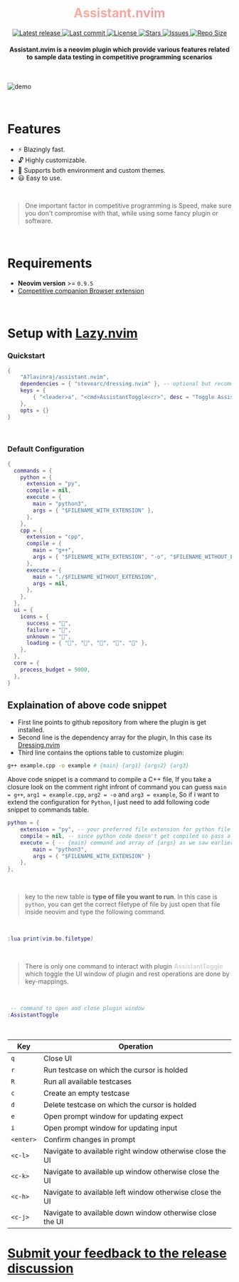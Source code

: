 <h1 align="center" style="background: linear-gradient(45deg, #F8BD96, #F28FAD); background-clip: text; color: transparent;">Assistant.nvim</h1>

<div align="center"><p>
    <a href="https://github.com/A7Lavinraj/assistant.nvim/releases/latest">
      <img alt="Latest release" src="https://img.shields.io/github/v/release/A7Lavinraj/assistant.nvim?style=for-the-badge&logo=starship&color=C9CBFF&logoColor=D9E0EE&labelColor=302D41&include_prerelease&sort=semver" />
    </a>
    <a href="https://github.com/A7Lavinraj/assistant.nvim/pulse">
      <img alt="Last commit" src="https://img.shields.io/github/last-commit/A7Lavinraj/assistant.nvim?style=for-the-badge&logo=starship&color=8bd5ca&logoColor=D9E0EE&labelColor=302D41"/>
    </a>
    <a href="https://github.com/A7Lavinraj/assistant.nvim/blob/main/LICENSE">
      <img alt="License" src="https://img.shields.io/github/license/A7Lavinraj/assistant.nvim?style=for-the-badge&logo=starship&color=ee999f&logoColor=D9E0EE&labelColor=302D41" />
    </a>
    <a href="https://github.com/A7Lavinraj/assistant.nvim/stargazers">
      <img alt="Stars" src="https://img.shields.io/github/stars/A7Lavinraj/assistant.nvim?style=for-the-badge&logo=starship&color=c69ff5&logoColor=D9E0EE&labelColor=302D41" />
    </a>
    <a href="https://github.com/A7Lavinraj/assistant.nvim/issues">
      <img alt="Issues" src="https://img.shields.io/github/issues/A7Lavinraj/assistant.nvim?style=for-the-badge&logo=bilibili&color=F5E0DC&logoColor=D9E0EE&labelColor=302D41" />
    </a>
    <a href="https://github.com/A7Lavinraj/assistant.nvim">
      <img alt="Repo Size" src="https://img.shields.io/github/repo-size/A7Lavinraj/assistant.nvim?color=%23DDB6F2&label=SIZE&logo=codesandbox&style=for-the-badge&logoColor=D9E0EE&labelColor=302D41" />
    </a>
</div>

<h4 align="center"><span>Assistant.nvim</span> is a neovim plugin which provide various features related to sample data testing in competitive programming scenarios</h4>

<br />

![demo](https://github.com/user-attachments/assets/3b8144b3-5597-48ad-a41c-f1a684eb7a69)

<br />

# **Features**

- :zap: Blazingly fast.
- :unlock: Highly customizable.
- :high_brightness: Supports both environment and custom themes.
- :smiley: Easy to use.

<br />

> One important factor in competitive programming is Speed, make sure you don't compromise with that, while using some fancy plugin or software.

<br />

# **Requirements**

- **Neovim version** >= `0.9.5`
- [Competitive companion Browser extension](https://github.com/jmerle/competitive-companion)

<br />

# **Setup with [Lazy.nvim](https://github.com/folke/lazy.nvim)**

### Quickstart

```lua
{
    "A7lavinraj/assistant.nvim",
    dependencies = { "stevearc/dressing.nvim" }, -- optional but recommended
    keys = {
        { "<leader>a", "<cmd>AssistantToggle<cr>", desc = "Toggle Assistant.nvim window" }
    },
    opts = {}
}
```

<br>

### Default Configuration

```lua
{
  commands = {
    python = {
      extension = "py",
      compile = nil,
      execute = {
        main = "python3",
        args = { "$FILENAME_WITH_EXTENSION" },
      },
    },
    cpp = {
      extension = "cpp",
      compile = {
        main = "g++",
        args = { "$FILENAME_WITH_EXTENSION", "-o", "$FILENAME_WITHOUT_EXTENSION" },
      },
      execute = {
        main = "./$FILENAME_WITHOUT_EXTENSION",
        args = nil,
      },
    },
  },
  ui = {
    icons = {
      success = "",
      failure = "",
      unknown = "",
      loading = { "󰸴", "󰸵", "󰸸", "󰸷", "󰸶" },
    },
  },
  core = {
    process_budget = 5000,
  },
}
```

## Explaination of above code snippet

- First line points to github repository from where the plugin is get installed.
- Second line is the dependency array for the plugin, In this case its [Dressing.nvim](https://github.com/stevearc/dressing.nvim)
- Third line contains the options table to customize plugin:

```sh
g++ example.cpp -o example # {main} {arg1} {args2} {arg3}
```

Above code snippet is a command to compile a C++ file, If you take a closure look on the comment right infront of command you can guess `main = g++`, `arg1 = example.cpp`, `arg2 = -o` and `arg3 = example`, So if i want to extend the configuration for `Python`, I just need to add following code snippet to commands table.

```lua
python = {
    extension = "py", -- your preferred file extension for python file
    compile = nil, -- since python code doesn't get compiled so pass a nil
    execute = { -- {main} command and array of {args} as we saw earlier.
        main = "python3",
        args = { "$FILENAME_WITH_EXTENSION" }
    },
},
```

<br />

> key to the new table is **type of file you want to run**. In this case is `python`, you can get the correct filetype of file by just open that file inside neovim and type the following command.

<br />

```lua
:lua print(vim.bo.filetype)
```

<br />

> There is only one command to interact with plugin <span style="font-weight: bold; color: lightgray;">AssistantToggle</span> which toggle the UI window of plugin and rest operations are done by key-mappings.

<br />

```lua
 -- command to open and close plugin window
:AssistantToggle
```

<br />

| Key       | Operation                                                 |
| --------- | --------------------------------------------------------- |
| `q`       | Close UI                                                  |
| `r`       | Run testcase on which the cursor is holded                |
| `R`       | Run all available testcases                               |
| `c`       | Create an empty testcase                                  |
| `d`       | Delete testcase on which the cursor is holded             |
| `e`       | Open prompt window for updating expect                    |
| `i`       | Open prompt window for updating input                     |
| `<enter>` | Confirm changes in prompt                                 |
| `<c-l>`   | Navigate to available right window otherwise close the UI |
| `<c-k>`   | Navigate to available up window otherwise close the UI    |
| `<c-h>`   | Navigate to available left window otherwise close the UI  |
| `<c-j>`   | Navigate to available down window otherwise close the UI  |

# [Submit your feedback to the release discussion](https://github.com/A7Lavinraj/assistant.nvim/discussions/46)
